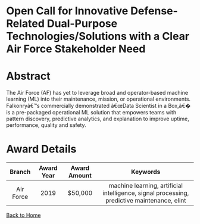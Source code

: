 
Open Call for Innovative Defense-Related Dual-Purpose Technologies/Solutions with a Clear Air Force Stakeholder Need
====================================================================================================================

# Abstract


The Air Force (AF) has yet to leverage broad and operator-based machine learning (ML) into their maintenance, mission, or operational environments. Falkonryâ€™s commercially demonstrated â€œData Scientist in a Box,â€� is a pre-packaged operational ML solution that empowers teams with pattern discovery, predictive analytics, and explanation to improve uptime, performance, quality and safety.  

# Award Details

|Branch|Award Year|Award Amount|Keywords|
| :---: | :---: | :---: | :---: |
|Air Force|2019|$50,000|machine learning, artificial intelligence, signal processing, predictive maintenance, elint|
  
  


[Back to Home](https://github.com/chrischow/dod_sbir_awards/DJ/#1482)